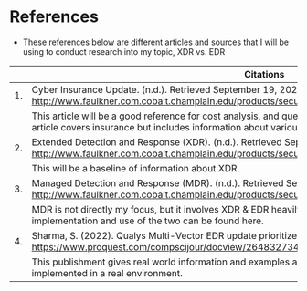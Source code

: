 # References
* These references below are different articles and sources that I will be using to conduct research into my topic, XDR vs. EDR

|    | Citations                                                                                                                                                                                                     |
|----|---------------------------------------------------------------------------------------------------------------------------------------------------------------------------------------------------------------|
| 1. | Cyber Insurance Update. (n.d.). Retrieved September 19, 2022, from http://www.faulkner.com.cobalt.champlain.edu/products/securitymgt/docs/cyberinsuranceupdate0622.htm                                        |
|    | This article will be a good reference for cost analysis, and questions related to implementation costs. This article covers insurance but includes information about various security controls such as EDR.   |
| 2. | Extended Detection and Response (XDR). (n.d.). Retrieved September 19, 2022, from http://www.faulkner.com.cobalt.champlain.edu/products/securitymgt/docs/xdr0221.htm                                          |
|    | This will be a baseline of information about XDR.                                                                                                                                                             |
| 3. | Managed Detection and Response (MDR). (n.d.). Retrieved September 19, 2022, from http://www.faulkner.com.cobalt.champlain.edu/products/securitymgt/docs/mdr0620.htm                                           |
|    | MDR is not directly my focus, but it involves XDR & EDR heavily and I think more information about implementation and use of the two can be found here.                                                       |
| 4. | Sharma, S. (2022). Qualys Multi-Vector EDR update prioritizes alert response. CSO (Online). https://www.proquest.com/compscijour/docview/2648327347/citation/98E6AA8DCAD14F8CPQ/1                             |
|    | This publishment gives real world information and examples about EDR being created, managed, and implemented in a real environment.   
